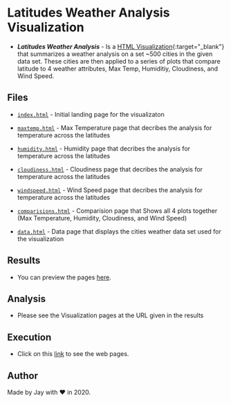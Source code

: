 # Latitudes Weather Analysis Visualization

- **_Latitudes Weather Analysis_** - Is a [HTML Visualization](https://jayhjman.github.io/Web-Design-Challenge/){:target="\_blank"} that summarizes a weather analysis on a set ~500 cities in the given data set. These cities are then applied to a series of plots that compare latitude to 4 weather attributes, Max Temp, Humiditiy, Cloudiness, and Wind Speed.

## Files

- [`index.html`](index.html) - Initial landing page for the visualizaton

- [`maxtemp.html`](./WebVisualizations/maxtemp.html) - Max Temperature page that decribes the analysis for temperature across the latitudes

- [`humidity.html`](./WebVisualizations/humidity.html) - Humidity page that decribes the analysis for temperature across the latitudes

- [`cloudiness.html`](./WebVisualizations/cloudiness.html) - Cloudiness page that decribes the analysis for temperature across the latitudes

- [`windspeed.html`](./WebVisualizations/windspeed.html) - Wind Speed page that decribes the analysis for temperature across the latitudes

- [`comparisions.html`](./WebVisualizations/comparisions.html) - Comparision page that Shows all 4 plots together (Max Temperature, Humidity, Cloudiness, and Wind Speed)

- [`data.html`](./WebVisualizations/data.html) - Data page that displays the cities weather data set used for the visualization

## Results

- You can preview the pages [here](https://jayhjman.github.io/Web-Design-Challenge/).

## Analysis

- Please see the Visualization pages at the URL given in the results

## Execution

- Click on this [link](https://jayhjman.github.io/Web-Design-Challenge/) to see the web pages.

## Author

Made by Jay with :heart: in 2020.
